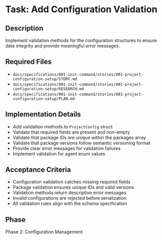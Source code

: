 # Task: Add Configuration Validation

## Description
Implement validation methods for the configuration structures to ensure data integrity and provide meaningful error messages.

## Required Files
- `docs/specifications/001-init-command/stories/001-project-configuration-setup/STORY.md`
- `docs/specifications/001-init-command/stories/001-project-configuration-setup/RESEARCH.md`
- `docs/specifications/001-init-command/stories/001-project-configuration-setup/PLAN.md`

## Implementation Details
- Add validation methods to `ProjectConfig` struct
- Validate that required fields are present and non-empty
- Validate that package IDs are unique within the packages array
- Validate that package versions follow semantic versioning format
- Provide clear error messages for validation failures
- Implement validation for agent enum values

## Acceptance Criteria
- Configuration validation catches missing required fields
- Package validation ensures unique IDs and valid versions
- Validation methods return descriptive error messages
- Invalid configurations are rejected before serialization
- All validation rules align with the schema specification

## Phase
Phase 2: Configuration Management